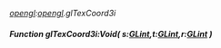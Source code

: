 _[opengl](../../modules/opengl/opengl-module.md):[opengl](../../modules/opengl/opengl-module.md).glTexCoord3i_
##### Function glTexCoord3i:Void( s:[GLint](../../modules/opengl/opengl-glint.md),t:[GLint](../../modules/opengl/opengl-glint.md),r:[GLint](../../modules/opengl/opengl-glint.md) )
